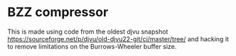 # BZZ compressor

This is made using code from the oldest djvu snapshot https://sourceforge.net/p/djvu/old-djvu22-git/ci/master/tree/
and hacking it to remove limitations on the Burrows-Wheeler buffer size.

